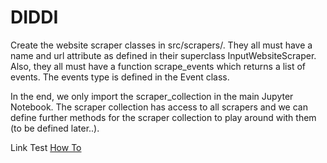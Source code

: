 # DIDDI

Create the website scraper classes in src/scrapers/. They all must have a name and url attribute as defined in their superclass InputWebsiteScraper. Also, they all must have a function scrape_events which returns a list of events. The events type is defined in the Event class.

In the end, we only import the scraper_collection in the main Jupyter Notebook. The scraper collection has access to all scrapers and we can define further methods for the scraper collection to play around with them (to be defined later..).


Link Test
[How To](/docs/HowTo.md)